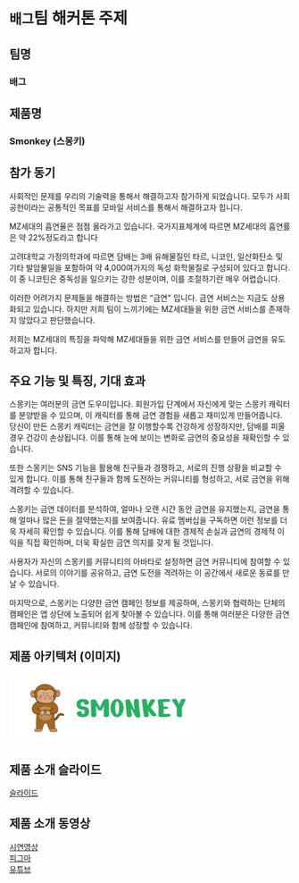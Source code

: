 # `배그`팀 해커톤 주제

## 팀명

### 배그

## 제품명

### Smonkey (스몽키)

## 참가 동기

사회적인 문제를 우리의 기술력을 통해서 해결하고자 참가하게 되었습니다.
모두가 사회공헌이라는 공통적인 목표를 모바일 서비스를 통해서 해결하고자 힙니다.

MZ세대의 흡연율은 점점 올라가고 있습니다. 국가지표체계에 따르면 MZ세대의 흡연률은 약 22%정도라고 합니다

고려대학교 가정의학과에 따르면 담배는 3배 유해물질인 타르, 니코인, 일산화탄소 및 기타 발암물일을 포함하여 약 4,000여가지의 독성 화학물질로 구성되어 있다고 합니다. 이 중 니코틴은 중독성을 일으키는 강한 성분이며, 이를 조절하기란 매우 어렵습니다.

이러한 어려가지 문제들을 해결하는 방법은 “금연" 입니다. 금연 서비스는 지금도 상용화되고 있습니다. 하지만 저희 팀이 느끼기에는 MZ세대들을 위한 금연 서비스를 존재하지 않았다고 판단했습니다.

저희는 MZ세대의 특징을 파악해 MZ세대들을 위한 금연 서비스를 만들어 금연을 유도하고자 합니다.

## 주요 기능 및 특징, 기대 효과

스몽키는 여러분의 금연 도우미입니다. 회원가입 단계에서 자신에게 맞는 스몽키 캐릭터를 분양받을 수 있으며, 이 캐릭터를 통해 금연 경험을 새롭고 재미있게 만들어줍니다. 당신이 만든 스몽키 캐릭터는 금연을 잘 이행할수록 건강하게 성장하지만, 담배를 피울 경우 건강이 손상됩니다. 이를 통해 눈에 보이는 변화로 금연의 중요성을 재확인할 수 있습니다.

또한 스몽키는 SNS 기능을 활용해 친구들과 경쟁하고, 서로의 진행 상황을 비교할 수 있게 합니다. 이를 통해 친구들과 함께 도전하는 커뮤니티를 형성하고, 서로 금연을 위해 격려할 수 있습니다.

스몽키는 금연 데이터를 분석하여, 얼마나 오랜 시간 동안 금연을 유지했는지, 금연을 통해 얼마나 많은 돈을 절약했는지를 보여줍니다. 유료 멤버십을 구독하면 이런 정보를 더욱 자세히 확인할 수 있습니다. 이를 통해 담배에 대한 경제적 손실과 금연의 경제적 이익을 직접 확인하며, 더욱 확실한 금연 의지를 갖게 될 것입니다.

사용자가 자신의 스몽키를 커뮤니티의 아바타로 설정하면 금연 커뮤니티에 참여할 수 있습니다. 서로의 이야기를 공유하고, 금연 도전을 격려하는 이 공간에서 새로운 동료를 만날 수 있습니다.

마지막으로, 스몽키는 다양한 금연 캠페인 정보를 제공하며, 스몽키와 협력하는 단체의 캠페인은 앱 상단에 노출되어 쉽게 찾아볼 수 있습니다. 이를 통해 여러분은 다양한 금연 캠페인에 참여하고, 커뮤니티와 함께 성장할 수 있습니다.

## 제품 아키텍처 (이미지)

![로고](./images/smonkey.png)

## 제품 소개 슬라이드

[슬라이드](./decks/smonkey.pdf)

## 제품 소개 동영상

[시연영상](./decks/smonkey.mp4)   
[피그마](https://www.figma.com/proto/7i65sbmulZZHUVWv6EH4Wa/%F0%9F%90%92-HACKERSGROUND?page-id=0%3A1&type=design&node-id=23-5315&viewport=116%2C-644%2C0.09&scaling=contain&starting-point-node-id=23%3A5315&show-proto-sidebar=1&mode=design)    
[유튜브](https://www.youtube.com/watch?v=r6m2N6gnihk)
